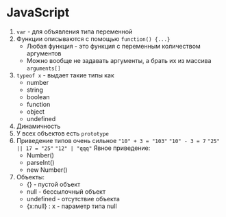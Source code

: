 # JavaScript #

1. `var` - для объявления типа переменной
2. Функции описываются с помощью `function() {...}`
	- Любая функция - это функция с переменным количеством аргументов
	- Можно вообще не задавать аргументы, а брать их из массива `arguments[]`
3. `typeof x` - выдает такие типы как
	- number
	- string
	- boolean
	- function
	- object
	- undefined
4. Динамичность
5. У всех объектов есть `prototype`
6. Приведение типов очень сильное
	`"10" + 3 = "103"`
	`"10" - 3 = 7`
	`"25" || 17 = "25"`
	`"12" | "qqq"`
	Явное приведение:
	- Number()
	- parseInt()
	- new Number()
7. Объекты:
	- {} - пустой объект
	- null - бессылочный объект
	- undefined - отсутствие объекта
	- {x:null} : x - параметр типа null
